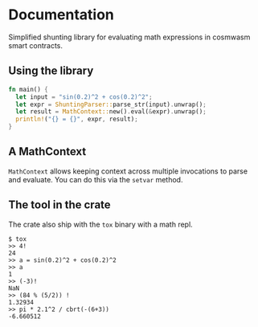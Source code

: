 # Documentation

Simplified shunting library for evaluating math expressions in cosmwasm smart contracts.

## Using the library

```rust
fn main() {
  let input = "sin(0.2)^2 + cos(0.2)^2";
  let expr = ShuntingParser::parse_str(input).unwrap();
  let result = MathContext::new().eval(&expr).unwrap();
  println!("{} = {}", expr, result);
}
```

## A MathContext

`MathContext` allows keeping context across multiple invocations to parse and evaluate. You can do this via the `setvar` method.


## The tool in the crate

The crate also ship with the `tox` binary with a math repl.
```
$ tox
>> 4!
24
>> a = sin(0.2)^2 + cos(0.2)^2
>> a
1
>> (-3)!
NaN
>> (84 % (5/2)) !
1.32934
>> pi * 2.1^2 / cbrt(-(6+3))
-6.660512
```
